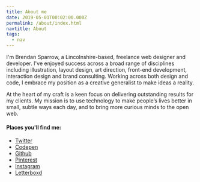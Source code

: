 ```yaml
---
title: About me
date: 2019-05-01T00:02:00.000Z
permalink: /about/index.html
navtitle: About
tags:
  - nav
---
```


I'm Brendan Sparrow, a Lincolnshire-based, freelance web designer and developer. I've enjoyed success across a broad range of disciplines including illustration, layout design, art direction, front-end development, interaction design and brand consulting. Working across both design and code, I embrace my position as a creative generalist to make ideas a reality.

At the heart of my craft is a keen focus on delivering outstanding results for my clients. My mission is to use technology to make people’s lives better in small, subtle ways each day, and to bring more curious minds to the open web.

#### Places you'll find me:

<nav class="nav">
  <ul>
  <li class="nav-item">
    <a href="https://www.twitter.com/brendansparrow" target="_blank" rel="noopener noreferrer">Twitter</a>
  </li>
  <li class="navitem">
    <a href="https://www.codepen.com/brendansparrow" target="_blank" rel="noopener noreferrer">Codepen</a>
  </li>
  <li class="nav-item">
    <a href="https://www.github.com/brendansparrow" target="_blank" rel="noopener noreferrer">Github</a>
  </li>
  <li class="nav-item">
    <a href="https://www.pinterest.com/brendansparrow" target="_blank" rel="noopener noreferrer">Pinterest</a>
  </li>
  <li class="nav-item">
    <a href="https://www.instagram.com/btsparrow" target="_blank" rel="noopener noreferrer">Instagram</a>
  </li>
  <li class="nav-item">
    <a href="https://www.letterboxd.com/brendansparrow" target="_blank" rel="noopener noreferrer">Letterboxd</a>
  </li>
  </ul>
</nav>